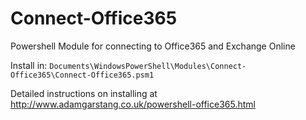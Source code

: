 Connect-Office365
=================

Powershell Module for connecting to Office365 and Exchange Online

Install in: ```Documents\WindowsPowerShell\Modules\Connect-Office365\Connect-Office365.psm1```

Detailed instructions on installing at http://www.adamgarstang.co.uk/powershell-office365.html


